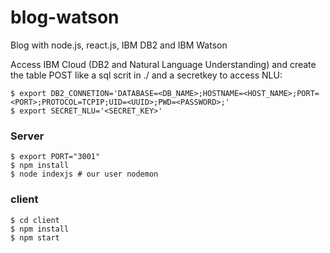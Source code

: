 # blog-watson
Blog with node.js, react.js, IBM DB2 and IBM Watson


Access IBM Cloud (DB2 and Natural Language Understanding)  and create the table POST like a sql scrit in ./ and a secretkey to access NLU:

```
$ export DB2_CONNETION='DATABASE=<DB_NAME>;HOSTNAME=<HOST_NAME>;PORT=<PORT>;PROTOCOL=TCPIP;UID=<UUID>;PWD=<PASSWORD>;'
$ export SECRET_NLU='<SECRET_KEY>'
```

### Server
```
$ export PORT="3001"
$ npm install
$ node indexjs # our user nodemon
```
### client
```
$ cd client
$ npm install
$ npm start
```

